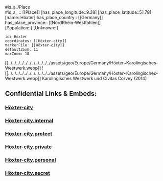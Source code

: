 ﻿---
location:
  - 51.78
  - 9.38
mapzoom:
  - 7
  - 12
mapmarker: city
type: City
tags:
  - geo/City
SpocWebEntityId: 31082
isDeleted: false
confidential: public
aliases:
  - Hoexter
---


#is_a_/Place  
#is_a_ :: [[Place]] 
[has_place_longitude::9.38] 
[has_place_latitude::51.78] 
[name::Höxter] 
has_place_country:: [[Germany]]  
has_place_province:: [[NordRhein-Westfahlen]]  
[Population::] 
[Unknown::] 


```leaflet
id: Höxter
coordinates: [[Höxter-city]] 
markerFile: [[Höxter-city]] 
defaultZoom: 11 
maxZoom: 18
```


[[../../../../../../../../../../../assets/geo/Europe/Germany/Höxter~Karolingisches-Westwerk.webp]] 
![[../../../../../../../../../../../assets/geo/Europe/Germany/Höxter~Karolingisches-Westwerk.webp]] 
Karolingisches Westwerk und Civitas Corvey (2014) 

## Confidential Links & Embeds: 

### [Höxter-city](/_public/Earth/Continent/Europe/Europe~Central/Germany/Germany~West/Nord_Rhein-Westfalen/counties~NW/Höxter/cities~Höxter/Höxter-city.md) 

### [Höxter-city.internal](/_internal/Earth/Continent/Europe/Europe~Central/Germany/Germany~West/Nord_Rhein-Westfalen/counties~NW/Höxter/cities~Höxter/Höxter-city.internal.md) 

### [Höxter-city.protect](/_protect/Earth/Continent/Europe/Europe~Central/Germany/Germany~West/Nord_Rhein-Westfalen/counties~NW/Höxter/cities~Höxter/Höxter-city.protect.md) 

### [Höxter-city.private](/_private/Earth/Continent/Europe/Europe~Central/Germany/Germany~West/Nord_Rhein-Westfalen/counties~NW/Höxter/cities~Höxter/Höxter-city.private.md) 

### [Höxter-city.personal](/_personal/Earth/Continent/Europe/Europe~Central/Germany/Germany~West/Nord_Rhein-Westfalen/counties~NW/Höxter/cities~Höxter/Höxter-city.personal.md) 

### [Höxter-city.secret](/_secret/Earth/Continent/Europe/Europe~Central/Germany/Germany~West/Nord_Rhein-Westfalen/counties~NW/Höxter/cities~Höxter/Höxter-city.secret.md) 
